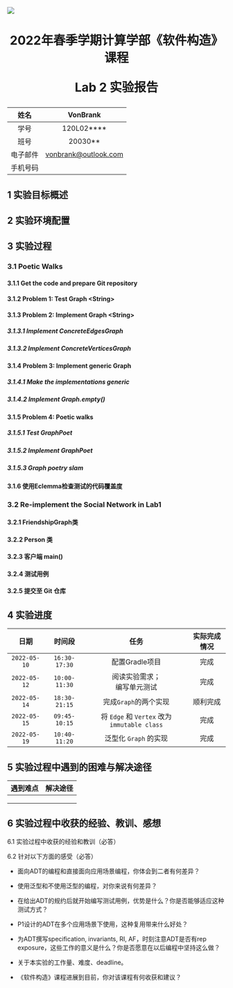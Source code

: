 ![](https://encrypted-tbn0.gstatic.com/images?q=tbn:ANd9GcSiv49DJqSGUcZjoRnB8eIJo1b9wcqqcVpllg&usqp=CAU)

<h1 style="text-align:center">
    <p>2022年春季学期计算学部《软件构造》课程</p>
    <p>Lab 2 实验报告</p>
</h1>

|  姓名  |         VonBrank          |
|:----:|:--------------------:|
|  学号  |      120L02****      |
|  班号  |       20030**        |
| 电子邮件 | vonbrank@outlook.com |
| 手机号码 |           |

## 1 实验目标概述

## 2 实验环境配置

## 3 实验过程

### 3.1 Poetic Walks

#### 3.1.1 Get the code and prepare Git repository

#### 3.1.2 Problem 1: Test Graph \<String\>

#### 3.1.3 Problem 2: Implement Graph \<String\>

##### 3.1.3.1 Implement ConcreteEdgesGraph

##### 3.1.3.2 Implement ConcreteVerticesGraph

#### 3.1.4 Problem 3: Implement generic Graph<L>

##### 3.1.4.1 Make the implementations generic

##### 3.1.4.2 Implement Graph.empty()

#### 3.1.5 Problem 4: Poetic walks

##### 3.1.5.1 Test GraphPoet

##### 3.1.5.2 Implement GraphPoet

##### 3.1.5.3 Graph poetry slam

#### 3.1.6 使用Eclemma检查测试的代码覆盖度

### 3.2 Re-implement the Social Network in Lab1

#### 3.2.1 FriendshipGraph类

#### 3.2.2 Person 类

#### 3.2.3 客户端 main()

#### 3.2.4 测试用例

#### 3.2.5 提交至 Git 仓库

## 4 实验进度

|      日期      |      时间段      |                    任务                    | 实际完成情况 |
|:------------:|:-------------:|:----------------------------------------:|:------:|
| `2022-05-10` | `16:30-17:30` |                配置Gradle项目                |   完成   |
| `2022-05-12` | `10:00-11:30` |            阅读实验需求；<br>编写单元测试             |   完成   |
| `2022-05-14` | `18:30-21:15` |              完成`Graph`的两个实现              |  顺利完成  |
| `2022-05-15` | `09:45-10:15` | 将 `Edge` 和 `Vertex` 改为 `immutable class` |   完成   |
| `2022-05-19` | `10:40-11:20` |             泛型化 `Graph` 的实现              |   完成   |

## 5 实验过程中遇到的困难与解决途径

| 遇到难点 | 解决途径 |
|:----:|:----:|
|      |      |
|      |      |
|      |      |

## 6 实验过程中收获的经验、教训、感想

6.1 实验过程中收获的经验和教训（必答）

6.2 针对以下方面的感受（必答）

+ 面向ADT的编程和直接面向应用场景编程，你体会到二者有何差异？

+ 使用泛型和不使用泛型的编程，对你来说有何差异？

+ 在给出ADT的规约后就开始编写测试用例，优势是什么？你是否能够适应这种测试方式？

+ P1设计的ADT在多个应用场景下使用，这种复用带来什么好处？

+ 为ADT撰写specification, invariants, RI, AF，时刻注意ADT是否有rep exposure，这些工作的意义是什么？你是否愿意在以后编程中坚持这么做？

+ 关于本实验的工作量、难度、deadline。

+ 《软件构造》课程进展到目前，你对该课程有何收获和建议？
